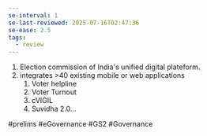 ```yaml
---
se-interval: 1
se-last-reviewed: 2025-07-16T02:47:36
se-ease: 2.5
tags:
  - review
---
```

1. Election commission of India's unified digital plateform.
2. integrates >40 existing mobile or web applications
	1. Voter helpline
	2. Voter Turnout
	3. cVIGIL
	4. Suvidha 2.0...



#prelims #eGovernance #GS2 #Governance 